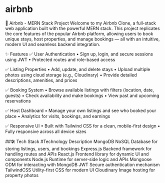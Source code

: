 # airbnb


🏡 Airbnb - MERN Stack Project
Welcome to my Airbnb Clone, a full-stack web application built with the powerful MERN stack. This project replicates the core features of the popular Airbnb platform, allowing users to book unique stays, host properties, and manage bookings — all with an intuitive, modern UI and seamless backend integration.


✨ Features
✅ User Authentication
• Sign up, login, and secure sessions using JWT
• Protected routes and role-based access

✅ Listing Properties
• Add, update, and delete stays
• Upload multiple photos using cloud storage (e.g., Cloudinary)
• Provide detailed descriptions, amenities, and prices

✅ Booking System
• Browse available listings with filters (location, date, guests)
• Check availability and make bookings
• View past and upcoming reservations

✅ Host Dashboard
• Manage your own listings and see who booked your place
• Analytics for visits, bookings, and earnings

✅ Responsive UI
• Built with Tailwind CSS for a clean, mobile-first design
• Fully responsive across all device sizes

##🛠️ Tech Stack
#Technology	Description
MongoDB	NoSQL Database for storing listings, users, and bookings
Express.js	Backend framework for handling routes and APIs
React.js	Frontend library for dynamic UI and components
Node.js	Runtime for server-side logic and APIs
Mongoose	ODM for interacting with MongoDB
JWT	Secure authentication mechanism
TailwindCSS	Utility-first CSS for modern UI
Cloudinary	Image hosting for property photos
